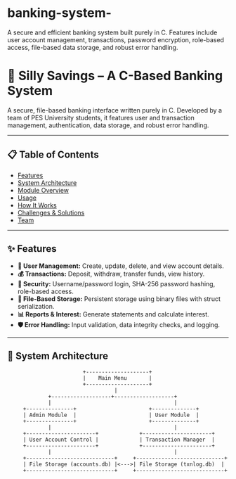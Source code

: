 # banking-system-
A secure and efficient banking system built purely in C. Features include user account management, transactions, password encryption, role-based access, file-based data storage, and robust error handling.
# 🏦 Silly Savings – A C-Based Banking System

A secure, file-based banking interface written purely in C. Developed by a team of PES University students, it features user and transaction management, authentication, data storage, and robust error handling.

---

## 📋 Table of Contents

- [Features](#features)
- [System Architecture](#system-architecture)
- [Module Overview](#module-overview)
- [Usage](#usage)
- [How It Works](#how-it-works)
- [Challenges & Solutions](#challenges--solutions)
- [Team](#team)

---

## ✨ Features

- **👥 User Management:** Create, update, delete, and view account details.
- **💰 Transactions:** Deposit, withdraw, transfer funds, view history.
- **🔐 Security:** Username/password login, SHA-256 password hashing, role-based access.
- **💾 File-Based Storage:** Persistent storage using binary files with struct serialization.
- **📊 Reports & Interest:** Generate statements and calculate interest.
- **🛡 Error Handling:** Input validation, data integrity checks, and logging.

---

## 🧩 System Architecture

```plaintext
                        +--------------------+
                        |    Main Menu       |
                        +--------------------+
                                  |
             +-------------------+-------------------+
             |                                       |
     +---------------+                       +--------------+
     | Admin Module  |                       | User Module  |
     +---------------+                       +--------------+
             |                                       |
     +----------------------+             +----------------------+
     | User Account Control |             | Transaction Manager  |
     +----------------------+             +----------------------+
             |                                       |
     +----------------------------+     +----------------------------+
     | File Storage (accounts.db) |<--->| File Storage (txnlog.db)  |
     +----------------------------+     +----------------------------+
